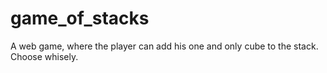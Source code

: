 # game_of_stacks
A web game, where the player can add his one and only cube to the stack. Choose whisely.
